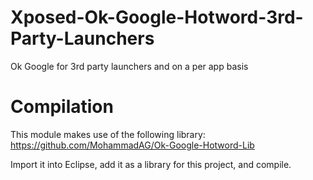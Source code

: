Xposed-Ok-Google-Hotword-3rd-Party-Launchers
============================================

Ok Google for 3rd party launchers and on a per app basis

Compilation
===========

This module makes use of the following library:
https://github.com/MohammadAG/Ok-Google-Hotword-Lib

Import it into Eclipse, add it as a library for this project, and compile.
